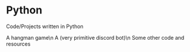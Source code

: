 # Python
Code/Projects written in Python

A hangman game\n
A (very primitive discord bot)\n
Some other code and resources
